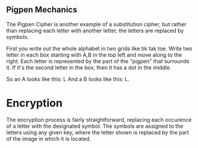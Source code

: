 ## Pigpen Mechanics

The Pigpen Cipher is another example of a substitution cipher, but rather than replacing each letter with another letter, the letters are replaced by symbols. 

First you write out the whole alphabet in two grids like tik tak toe. Write two letter in each box starting with A,B in the top left and move along to the right. Each letter is represented by the part of the "pigpen" that surrounds it. If it's the second letter in the box, then it has a dot in the middle.

So an A looks like this: L
And a B looks like this: L.

# Encryption
The encryption process is fairly straightforward, replacing each occurence of a letter with the designated symbol. The symbols are assigned to the letters using any given key, where the letter shown is replaced by the part of the image in which it is located.
